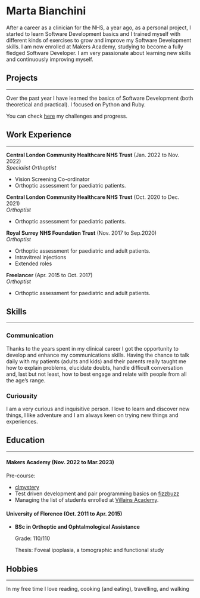 # Marta Bianchini

After a career as a clinician for the NHS, a year ago, as a personal project, I started to learn Software Development basics and I trained myself with different kinds of exercises to grow and improve my Software Development skills. I am now enrolled at Makers Academy, studying to become a fully fledged Software Developer. I am very passionate about learning new skills and continuously improving myself. 

## Projects

---

Over the past year I have learned the basics of Software Development (both theoretical and practical).
I focused on Python and Ruby.

You can check [here](https://github.com/MartaBia/code-exercises) my challenges and progress.

<!-- | Name                         | Description       | Tech/tools        |
| ---------------------------- | ----------------- | ----------------- |
| **Final project**            | A webapp to do x. | React, Jest, etc. |
| **Something else worked on** | A webapp to do y. | Ruby              | -->

## Work Experience

---

**Central London Community Healthcare NHS Trust** (Jan. 2022 to Nov. 2022)  
_Specialist Orthoptist_

- Vision Screening Co-ordinator
- Orthoptic assessment for paediatric patients.

**Central London Community Healthcare NHS Trust** (Oct. 2020 to Dec. 2021)  
_Orthoptist_

- Orthoptic assessment for paediatric patients.

**Royal Surrey NHS Foundation Trust** (Nov. 2017 to Sep.2020)  
_Orthoptist_

- Orthoptic assessment for paediatric and adult patients.
- Intravitreal injections
- Extended roles

<!-- TO REMOVE? -->
**Freelancer** (Apr. 2015 to Oct. 2017)  
_Orthoptist_

- Orthoptic assessment for paediatric and adult patients.


## Skills

---

### Communication

Thanks to the years spent in my clinical career I got the opportunity to develop and enhance my communications skills.
Having the chance to talk daily with my patients (adults and kids) and their parents really taught me how to explain problems, elucidate doubts, handle difficult conversation and, last but not least, how to best engage and relate with people from all the age’s range.

<!-- TODO: refine curiosity, complete Skills -->
### Curiousity

I am a very curious and inquisitive person. I love to learn and discover new things, I like adventure and I am always keen on trying new things and experiences. 



<!-- Consider skills relevent to software development. Then consider your best skills. Pick 2-4 skills and write a short descriptive paragraph for each one. You should demonstrate how capable you are at this skill with examples.
(Using a STAR example Paragraph) Consider the questions below.

-STAR
-What was the situation/task? (ST)

-How was the skill used?

-What did you do? (action)

-What was the result? -->


<!-- #### This Skill

- Experience
- Achievements
- Evidence (STAR)

#### Another Skill

Descriptive paragraph of how capable you are at this skill and, if relevant, how it has developed (again use STAR for this)

- I achieved A during my work at B (job, or otherwise)
- I contributed to the growth of X while doing Y (job, or otherwise)
- I built this, made this, broke this, fixed this, etc.
- A link to some on-line evidence (blogs, videos, articles, etc.) -->

## Education

---

#### **Makers Academy (Nov. 2022 to Mar.2023)**
Pre-course:
- [clmystery](https://github.com/MartaBia/clmystery)
- Test driven development and pair programming basics on [fizzbuzz](https://github.com/MartaBia/student-directory)
- Managing the list of students enrolled at [Villains Academy](https://github.com/MartaBia/student-directory).


<!-- - Use short descriptions of what you did and a skill you used. (Similar to format from the 'Work Experience' section above)
- e.g Frequently used paring in order to problemsolve effeciently, requiring teamwork and communication.
- you might also mention aspects some other skills/knowledge listed below: 
- OOP, TDD, MVC, DDD
- Agile/XP
- Ruby, Rails, JavaScript
- RSpec, Jasmine -->

#### **University of Florence (Oct. 2011 to Apr. 2015)**

- **BSc in Orthoptic and Ophtalmological Assistance**

    Grade: 110/110

    Thesis: Foveal ipoplasia, a tomographic and functional study

<!-- #### Any other qualifications

That in some arguable way make you a better software developer or well-rounded person -->

## Hobbies

---

In my free time I love reading, cooking (and eating), travelling, and walking

